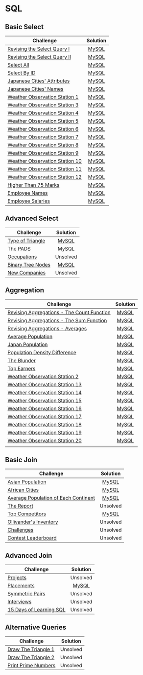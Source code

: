 # SQL

## Basic Select

| Challenge                                                                                                      |                                 Solution                                  |
| -------------------------------------------------------------------------------------------------------------- | :-----------------------------------------------------------------------: |
| [Revising the Select Query I](https://www.hackerrank.com/challenges/revising-the-select-query/problem)         | [MySQL](Basic%20Select/Revising%20the%20Select%20Query%20I/solution.sql)  |
| [Revising the Select Query II](https://www.hackerrank.com/challenges/revising-the-select-query-2/problem)      | [MySQL](Basic%20Select/Revising%20the%20Select%20Query%20II/solution.sql) |
| [Select All](https://www.hackerrank.com/challenges/select-all-sql/problem)                                     |             [MySQL](Basic%20Select/Select%20All/solution.sql)             |
| [Select By ID](https://www.hackerrank.com/challenges/select-by-id/problem)                                     |           [MySQL](Basic%20Select/Select%20By%20ID/solution.sql)           |
| [Japanese Cities' Attributes](https://www.hackerrank.com/challenges/japanese-cities-attributes/problem)        |   [MySQL](Basic%20Select/Japanese%20Cities'%20Attributes/solution.sql)    |
| [Japanese Cities' Names](https://www.hackerrank.com/challenges/japanese-cities-name/problem)                   |      [MySQL](Basic%20Select/Japanese%20Cities'%20Names/solution.sql)      |
| [Weather Observation Station 1](https://www.hackerrank.com/challenges/weather-observation-station-1/problem)   | [MySQL](Basic%20Select/Weather%20Observation%20Station%201/solution.sql)  |
| [Weather Observation Station 3](https://www.hackerrank.com/challenges/weather-observation-station-3/problem)   | [MySQL](Basic%20Select/Weather%20Observation%20Station%203/solution.sql)  |
| [Weather Observation Station 4](https://www.hackerrank.com/challenges/weather-observation-station-4/problem)   | [MySQL](Basic%20Select/Weather%20Observation%20Station%204/solution.sql)  |
| [Weather Observation Station 5](https://www.hackerrank.com/challenges/weather-observation-station-5/problem)   | [MySQL](Basic%20Select/Weather%20Observation%20Station%205/solution.sql)  |
| [Weather Observation Station 6](https://www.hackerrank.com/challenges/weather-observation-station-6/problem)   | [MySQL](Basic%20Select/Weather%20Observation%20Station%206/solution.sql)  |
| [Weather Observation Station 7](https://www.hackerrank.com/challenges/weather-observation-station-7/problem)   | [MySQL](Basic%20Select/Weather%20Observation%20Station%207/solution.sql)  |
| [Weather Observation Station 8](https://www.hackerrank.com/challenges/weather-observation-station-8/problem)   | [MySQL](Basic%20Select/Weather%20Observation%20Station%208/solution.sql)  |
| [Weather Observation Station 9](https://www.hackerrank.com/challenges/weather-observation-station-9/problem)   | [MySQL](Basic%20Select/Weather%20Observation%20Station%209/solution.sql)  |
| [Weather Observation Station 10](https://www.hackerrank.com/challenges/weather-observation-station-10/problem) | [MySQL](Basic%20Select/Weather%20Observation%20Station%2010/solution.sql) |
| [Weather Observation Station 11](https://www.hackerrank.com/challenges/weather-observation-station-11/problem) | [MySQL](Basic%20Select/Weather%20Observation%20Station%2011/solution.sql) |
| [Weather Observation Station 12](https://www.hackerrank.com/challenges/weather-observation-station-12/problem) | [MySQL](Basic%20Select/Weather%20Observation%20Station%2012/solution.sql) |
| [Higher Than 75 Marks](https://www.hackerrank.com/challenges/more-than-75-marks/problem)                       |      [MySQL](Basic%20Select/Higher%20Than%2075%20Marks/solution.sql)      |
| [Employee Names](https://www.hackerrank.com/challenges/name-of-employees/problem)                              |           [MySQL](Basic%20Select/Employee%20Names/solution.sql)           |
| [Employee Salaries](https://www.hackerrank.com/challenges/salary-of-employees/problem)                         |         [MySQL](Basic%20Select/Employee%20Salaries/solution.sql)          |

## Advanced Select

| Challenge                                                                               |                           Solution                            |
| --------------------------------------------------------------------------------------- | :-----------------------------------------------------------: |
| [Type of Triangle](https://www.hackerrank.com/challenges/what-type-of-triangle/problem) | [MySQL](Advanced%20Select/Type%20of%20Triangle/solution.sql)  |
| [The PADS](https://www.hackerrank.com/challenges/the-pads/problem)                      |      [MySQL](Advanced%20Select/The%20PADS/solution.sql)       |
| [Occupations](https://www.hackerrank.com/challenges/occupations/problem)                |                           Unsolved                            |
| [Binary Tree Nodes](https://www.hackerrank.com/challenges/binary-search-tree-1/problem) | [MySQL](Advanced%20Select/Binary%20Tree%20Nodes/solution.sql) |
| [New Companies](https://www.hackerrank.com/challenges/the-company/problem)              |                           Unsolved                            |

## Aggregation

| Challenge                                                                                                                            |                                        Solution                                        |
| ------------------------------------------------------------------------------------------------------------------------------------ | :------------------------------------------------------------------------------------: |
| [Revising Aggregations - The Count Function](https://www.hackerrank.com/challenges/revising-aggregations-the-count-function/problem) | [MySQL](Aggregation/Revising%20Aggregations%20-%20The%20Count%20Function/solution.sql) |
| [Revising Aggregations - The Sum Function](https://www.hackerrank.com/challenges/revising-aggregations-sum/problem)                  |  [MySQL](Aggregation/Revising%20Aggregations%20-%20The%20Sum%20Function/solution.sql)  |
| [Revising Aggregations - Averages](https://www.hackerrank.com/challenges/revising-aggregations-the-average-function/problem)         |        [MySQL](Aggregation/Revising%20Aggregations%20-%20Averages/solution.sql)        |
| [Average Population](https://www.hackerrank.com/challenges/average-population/problem)                                               |                 [MySQL](Aggregation/Average%20Population/solution.sql)                 |
| [Japan Population](https://www.hackerrank.com/challenges/japan-population/problem)                                                   |                  [MySQL](Aggregation/Japan%20Population/solution.sql)                  |
| [Population Density Difference](https://www.hackerrank.com/challenges/population-density-difference/problem)                         |          [MySQL](Aggregation/Population%20Density%20Difference/solution.sql)           |
| [The Blunder](https://www.hackerrank.com/challenges/the-blunder/problem)                                                             |                    [MySQL](Aggregation/The%20Blunder/solution.sql)                     |
| [Top Earners](https://www.hackerrank.com/challenges/earnings-of-employees/problem)                                                   |                    [MySQL](Aggregation/Top%20Earners/solution.sql)                     |
| [Weather Observation Station 2](https://www.hackerrank.com/challenges/weather-observation-station-2/problem)                         |         [MySQL](Aggregation/Weather%20Observation%20Station%202/solution.sql)          |
| [Weather Observation Station 13](https://www.hackerrank.com/challenges/weather-observation-station-13/problem)                       |         [MySQL](Aggregation/Weather%20Observation%20Station%2013/solution.sql)         |
| [Weather Observation Station 14](https://www.hackerrank.com/challenges/weather-observation-station-14/problem)                       |         [MySQL](Aggregation/Weather%20Observation%20Station%2014/solution.sql)         |
| [Weather Observation Station 15](https://www.hackerrank.com/challenges/weather-observation-station-15/problem)                       |         [MySQL](Aggregation/Weather%20Observation%20Station%2015/solution.sql)         |
| [Weather Observation Station 16](https://www.hackerrank.com/challenges/weather-observation-station-16/problem)                       |         [MySQL](Aggregation/Weather%20Observation%20Station%2016/solution.sql)         |
| [Weather Observation Station 17](https://www.hackerrank.com/challenges/weather-observation-station-17/problem)                       |         [MySQL](Aggregation/Weather%20Observation%20Station%2017/solution.sql)         |
| [Weather Observation Station 18](https://www.hackerrank.com/challenges/weather-observation-station-18/problem)                       |         [MySQL](Aggregation/Weather%20Observation%20Station%2018/solution.sql)         |
| [Weather Observation Station 19](https://www.hackerrank.com/challenges/weather-observation-station-19/problem)                       |         [MySQL](Aggregation/Weather%20Observation%20Station%2019/solution.sql)         |
| [Weather Observation Station 20](https://www.hackerrank.com/challenges/weather-observation-station-20/problem)                       |         [MySQL](Aggregation/Weather%20Observation%20Station%2020/solution.sql)         |
|                                                                                                                                      |                                                                                        |

## Basic Join

| Challenge                                                                                                                  |                                    Solution                                     |
| -------------------------------------------------------------------------------------------------------------------------- | :-----------------------------------------------------------------------------: |
| [Asian Population](https://www.hackerrank.com/challenges/asian-population/problem)                                         |              [MySQL](Basic%20Join/Asian%20Population/solution.sql)              |
| [African Cities](https://www.hackerrank.com/challenges/african-cities/problem)                                             |               [MySQL](Basic%20Join/African%20Cities/solution.sql)               |
| [Average Population of Each Continent](https://www.hackerrank.com/challenges/average-population-of-each-continent/problem) | [MySQL](Basic%20Join/Average%20Population%20of%20Each%20Continent/solution.sql) |
| [The Report](https://www.hackerrank.com/challenges/the-report/problem)                                                     |                                    Unsolved                                     |
| [Top Competitors](https://www.hackerrank.com/challenges/full-score/problem)                                                |              [MySQL](Basic%20Join/Top%20Competitors/solution.sql)               |
| [Ollivander's Inventory](https://www.hackerrank.com/challenges/harry-potter-and-wands/problem)                             |                                    Unsolved                                     |
| [Challenges](https://www.hackerrank.com/challenges/challenges/problem)                                                     |                                    Unsolved                                     |
| [Contest Leaderboard](https://www.hackerrank.com/challenges/contest-leaderboard/problem)                                   |                                    Unsolved                                     |

## Advanced Join

| Challenge                                                                                        |                     Solution                     |
| ------------------------------------------------------------------------------------------------ | :----------------------------------------------: |
| [Projects](https://www.hackerrank.com/challenges/projects/problem)                               |                     Unsolved                     |
| [Placements](https://www.hackerrank.com/challenges/placements/problem)                           | [MySQL](Advanced%20Join/Placements/solution.sql) |
| [Symmetric Pairs](https://www.hackerrank.com/challenges/symmetric-pairs/problem)                 |                     Unsolved                     |
| [Interviews](https://www.hackerrank.com/challenges/interviews/problem)                           |                     Unsolved                     |
| [15 Days of Learning SQL](https://www.hackerrank.com/challenges/15-days-of-learning-sql/problem) |                     Unsolved                     |

## Alternative Queries

| Challenge                                                                                | Solution |
| ---------------------------------------------------------------------------------------- | -------- |
| [Draw The Triangle 1](https://www.hackerrank.com/challenges/draw-the-triangle-1/problem) | Unsolved |
| [Draw The Triangle 2](https://www.hackerrank.com/challenges/draw-the-triangle-2/problem) | Unsolved |
| [Print Prime Numbers](https://www.hackerrank.com/challenges/print-prime-numbers/problem) | Unsolved |
